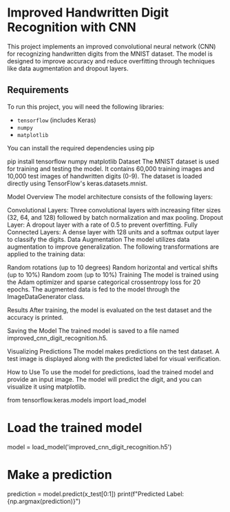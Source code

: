 # Improved Handwritten Digit Recognition with CNN

This project implements an improved convolutional neural network (CNN) for recognizing handwritten digits from the MNIST dataset. The model is designed to improve accuracy and reduce overfitting through techniques like data augmentation and dropout layers.

## Requirements

To run this project, you will need the following libraries:

- `tensorflow` (includes Keras)
- `numpy`
- `matplotlib`

You can install the required dependencies using pip

pip install tensorflow numpy matplotlib
Dataset
The MNIST dataset is used for training and testing the model. It contains 60,000 training images and 10,000 test images of handwritten digits (0-9). The dataset is loaded directly using TensorFlow's keras.datasets.mnist.

Model Overview
The model architecture consists of the following layers:

Convolutional Layers: Three convolutional layers with increasing filter sizes (32, 64, and 128) followed by batch normalization and max pooling.
Dropout Layer: A dropout layer with a rate of 0.5 to prevent overfitting.
Fully Connected Layers: A dense layer with 128 units and a softmax output layer to classify the digits.
Data Augmentation
The model utilizes data augmentation to improve generalization. The following transformations are applied to the training data:

Random rotations (up to 10 degrees)
Random horizontal and vertical shifts (up to 10%)
Random zoom (up to 10%)
Training
The model is trained using the Adam optimizer and sparse categorical crossentropy loss for 20 epochs. The augmented data is fed to the model through the ImageDataGenerator class.

Results
After training, the model is evaluated on the test dataset and the accuracy is printed.

Saving the Model
The trained model is saved to a file named improved_cnn_digit_recognition.h5.

Visualizing Predictions
The model makes predictions on the test dataset. A test image is displayed along with the predicted label for visual verification.

How to Use
To use the model for predictions, load the trained model and provide an input image. The model will predict the digit, and you can visualize it using matplotlib.

from tensorflow.keras.models import load_model

# Load the trained model
model = load_model('improved_cnn_digit_recognition.h5')

# Make a prediction
prediction = model.predict(x_test[0:1])
print(f"Predicted Label: {np.argmax(prediction)}")
